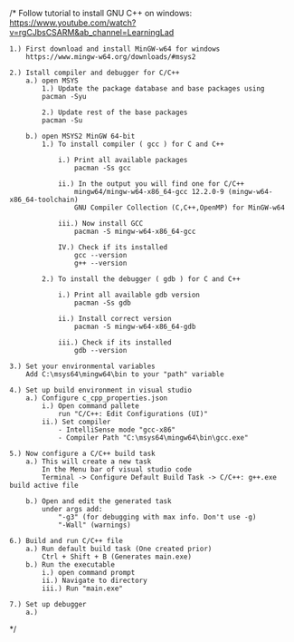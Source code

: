 /*
    Follow tutorial to install GNU C++ on windows:
    https://www.youtube.com/watch?v=rgCJbsCSARM&ab_channel=LearningLad

    1.) First download and install MinGW-w64 for windows
        https://www.mingw-w64.org/downloads/#msys2

    2.) Istall compiler and debugger for C/C++
        a.) open MSYS
            1.) Update the package database and base packages using
            pacman -Syu

            2.) Update rest of the base packages 
            pacman -Su

        b.) open MSYS2 MinGW 64-bit
            1.) To install compiler ( gcc ) for C and C++
                
                i.) Print all available packages
                    pacman -Ss gcc 

                ii.) In the output you will find one for C/C++
                    mingw64/mingw-w64-x86_64-gcc 12.2.0-9 (mingw-w64-x86_64-toolchain)
                    GNU Compiler Collection (C,C++,OpenMP) for MinGW-w64

                iii.) Now install GCC
                    pacman -S mingw-w64-x86_64-gcc

                IV.) Check if its installed
                    gcc --version
                    g++ --version

            2.) To install the debugger ( gdb ) for C and C++
        
                i.) Print all available gdb version
                    pacman -Ss gdb 
                
                ii.) Install correct version
                    pacman -S mingw-w64-x86_64-gdb

                iii.) Check if its installed
                    gdb --version

    3.) Set your environmental variables
        Add C:\msys64\mingw64\bin to your "path" variable

    4.) Set up build environment in visual studio
        a.) Configure c_cpp_properties.json
            i.) Open command pallete
                run "C/C++: Edit Configurations (UI)"
            ii.) Set compiler 
                - IntelliSense mode "gcc-x86"
                - Compiler Path "C:\msys64\mingw64\bin\gcc.exe"
    
    5.) Now configure a C/C++ build task
        a.) This will create a new task
            In the Menu bar of visual studio code 
            Terminal -> Configure Default Build Task -> C/C++: g++.exe build active file
            
        b.) Open and edit the generated task
            under args add: 
                "-g3" (for debugging with max info. Don't use -g)
                "-Wall" (warnings) 

    6.) Build and run C/C++ file
        a.) Run default build task (One created prior)
            Ctrl + Shift + B (Generates main.exe)
        b.) Run the executable 
            i.) open command prompt
            ii.) Navigate to directory
            iii.) Run "main.exe"

    7.) Set up debugger
        a.) 

*/
